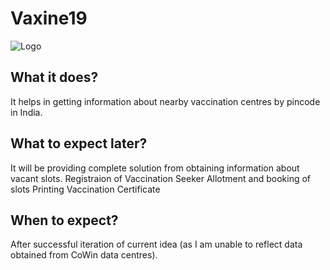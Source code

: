 # Vaxine19
![Logo](https://user-images.githubusercontent.com/71893015/133018144-6edf762e-caeb-4eb4-bb3a-03a2fa48b0aa.jpg)

## What it does?
It helps in getting information about nearby vaccination centres by pincode in India.

## What to expect later?
It will be providing complete solution from obtaining information about vacant slots.
Registraion of Vaccination Seeker
Allotment and booking of slots
Printing Vaccination Certificate

## When to expect?
After successful iteration of current idea (as I am unable to reflect data obtained from CoWin data centres). 
